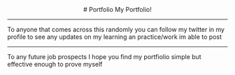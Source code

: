 <center># Portfolio
My Portfolio!</center>
<hr>
To anyone that comes across this randomly you can follow my twitter in my profile to see any updates on my learning an practice/work im able to post
<hr>
To any future job prospects I hope you find my portfiolio simple but effective enough to prove myself

